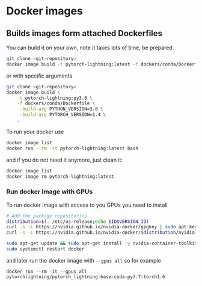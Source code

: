 # Docker images

## Builds images form attached Dockerfiles

You can build it on your own, note it takes lots of time, be prepared.

```bash
git clone <git-repository>
docker image build -t pytorch-lightning:latest -f dockers/conda/Dockerfile .
```

or with specific arguments

```bash
git clone <git-repository>
docker image build \
    -t pytorch-lightning:py3.8 \
    -f dockers/conda/Dockerfile \
    --build-arg PYTHON_VERSION=3.8 \
    --build-arg PYTORCH_VERSION=1.4 \
    .
```

To run your docker use

```bash
docker image list
docker run --rm -it pytorch-lightning:latest bash
```

and if you do not need it anymore, just clean it:

```bash
docker image list
docker image rm pytorch-lightning:latest
```

### Run docker image with GPUs

To run docker image with access to you GPUs you need to install
```bash
# Add the package repositories
distribution=$(. /etc/os-release;echo $ID$VERSION_ID)
curl -s -L https://nvidia.github.io/nvidia-docker/gpgkey | sudo apt-key add -
curl -s -L https://nvidia.github.io/nvidia-docker/$distribution/nvidia-docker.list | sudo tee /etc/apt/sources.list.d/nvidia-docker.list

sudo apt-get update && sudo apt-get install -y nvidia-container-toolkit
sudo systemctl restart docker
```

and later run the docker image with `--gpus all` so for example

```
docker run --rm -it --gpus all pytorchlightning/pytorch_lightning:base-cuda-py3.7-torch1.6
```
